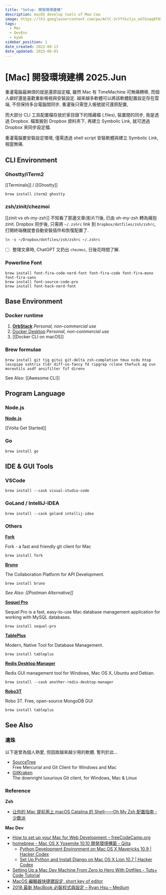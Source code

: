```yaml
---
title: "Setup: 開發環境建構"
description: macOS develop tools of Moo Cow
image: https://lh3.googleusercontent.com/pw/ACtC-3cYYtkzJjo_oG7Gzqq8T8XQm4V_qLE3wGWVKOahp6YT4lo-on60NJmjrkkatnizX1b-uID-MCM2ztsXH9z27cMRtql3PA5cpYZYbMfSPuM5Yh3MmqnjnnXYkTg6vtIiBL5SGAQRRAI9zEBIOoyP3tZpuA?authuser=0
tags:
  - Mac
  - DevEnv
  - kywk
sidebar_position: 1
date_created: 2022-08-13
date_updated: 2025-06-01
---
```


# [Mac] 開發環境建構 2025.Jun

重灌電腦最麻煩的就是還原設定檔, 雖然 Mac 有 TimeMachine 可無痛轉移, 而個人癖好還是喜歡重新檢視與安裝設定.
越來越多軟體可以將該軟體配置設定存在雲端, 不但保持多台電腦間同步, 重灌後只需登入帳號就可還原配置,

而大部分 CLI 工具配置檔存放於家目錄下的隱藏檔 (.files), 裝置間的同步, 我是透過 Dropbox.
檔案搬到 Dropbox 資料夾下, 再建立 Symbolic Link, 就可透過 Dropbox 來同步設定檔.

重灌電腦要安裝設定環境, 僅需透過 shell script 安裝軟體與建立 Symbolic Link, 相當無痛.

<!-- more -->

## CLI Environment

### Ghostty/iTerm2

[[Terminals]] / [[Ghostty]]

```shell
brew install iterm2 ghostty
```

### zsh/zinit/chezmoi

[[zinit vs oh-my-zsh]] 不知看了那邊文章(影片?)後, 已由 oh-my-zsh 轉為擁抱 zinit.
Dropbox 同步後, 只需將 `~/.zshrc` link 到 `Dropbox/dotfiles/zsh/zshrc`, 打開終端機就會自動安裝插件和恢復配置了.

```shell
ln -s ~/Dropbox/dotfiles/zsh/zshrc ~/.zshrc
```

- [ ] 整理文章時, ChatGPT 又扔出 `chezmoi`, 日後花時間了解.

### Powerline Font

```shell
brew install font-fira-code-nerd-font font-fira-code font-fira-mono font-fira-sans
brew install font-source-code-pro
brew install font-hack-nerd-font
```

## Base Environment

### Docker runtime

1. [**OrbStack**](https://orbstack.dev) _Personal, non-commercial use_
2. [Docker Desktop](https://www.docker.com/products/docker-desktop/) _Personal, non-commercial use_
3. [[Docker CLI on macOS]]

### Brew formulae

```shell
brew install git tig gitui git-delta zsh-completion tmux ncdu htop lesspipe sshtrix tldr diff-so-fancy fd ripgrep rclone thefuck ag svn moreutils asdf ansifilter fzf direnv
```

See Also: [[Awesome CLI]]

## Program Language

### Node.js

**[Node.js](https://nodejs.org/)**

[[Volta Get Started]]

### Go

```shell
brew install go
```

## IDE & GUI Tools

### VSCode

```shell
brew install --cask visual-studio-code
```

### GoLand / IntelliJ-IDEA

```shell
brew install --cask goland intellij-idea
```

### Others

**[Fork](https://git-fork.com/)**

Fork - a fast and friendly git client for Mac

```shell
brew install fork
```

**[Bruno](https://www.usebruno.com/)**

The Collaboration Platform for API Development.

```shell
brew install bruno
```

_See Also: [[Postman Alternative]]_

**[Sequel Pro](http://www.sequelpro.com/)**

Sequel Pro is a fast, easy-to-use Mac database management application for working with MySQL databases.

```shell
brew install sequel-pro
```

**[TablePlus](https://tableplus.com)**

Modern, Native Tool for Database Management.

```shell
brew install tableplus
```

**[Redis Desktop Manager](https://rdm.dev)**

Redis GUI management tool for Windows, Mac OS X, Ubuntu and Debian.

```shell
brew install --cask another-redis-desktop-manager
```

**[Robo3T](https://robomongo.org)**

Robo 3T. Free, open-source MongoDB GUI

```shell
brew install tableplus
```

## See Also

### 遺珠

以下是曾為個人熱愛, 但因故越來越少用的軟體. 暫列於此...

- [SourceTree](http://sourcetreeapp.com/)  
  Free Mercurial and Git Client for Windows and Mac
- [GitKraken](https://www.gitkraken.com/)  
  The downright luxurious Git client, for Windows, Mac & Linux

### Reference

**Zsh**

- [让你的 Mac 提前用上 macOS Catalina 的 Shell——Oh My Zsh 配置指南 - 少数派](https://sspai.com/post/55176)

**Mac Dev**

- [How to set up your Mac for Web Development – freeCodeCamp.org](https://goo.gl/ZDYqar)
- [homebrew - Mac OS X Yosemite 10.10 開発環境構築 - Qiita](http://goo.gl/XOrSV6)
  - [Python Development Environment on Mac OS X Mavericks 10.9 | Hacker Codex](http://goo.gl/8JkuvS)
  - [Set Up Python and Install Django on Mac OS X Lion 10.7 | Hacker Codex](http://goo.gl/5yhNGk)
- [Setting Up a Mac Dev Machine From Zero to Hero With Dotfiles - Tuts+ Code Tutorial](http://goo.gl/YkCvoT)
- [MacOS 編輯器快捷建設定, short key of editor](http://goo.gl/gSnCRv)
- [2018 最新 MacBook 必裝程式與設定 – Ryan Hsu – Medium](https://goo.gl/YZfREq)
